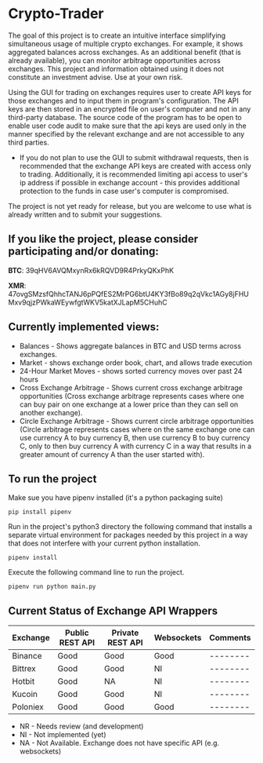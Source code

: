 # Crypto-Trader

The goal of this project is to create an intuitive interface simplifying
simultaneous usage of multiple crypto exchanges. For example, it shows
aggregated balances across exchanges. As an additional benefit (that is
already available), you can monitor arbitrage opportunities across exchanges.
This project and information obtained using it does not constitute an investment
advise. Use at your own risk.

Using the GUI for trading on exchanges requires user to create API keys for
those exchanges and to input them in program's configuration. The API keys are
then stored in an encrypted file on user's computer and not in any third-party
database. The source code of the program has to be open to enable user code
audit to make sure that the api keys are used only in the manner specified by
the relevant exchange and are not accessible to any third parties.

* If you do not plan to use the GUI to submit withdrawal requests, then is
recommended that the exchange API keys are created with access only to trading.
Additionally, it is recommended limiting api access to user's ip address if
possible in exchange account - this provides additional protection to the funds
in case user's computer is compromised.

The project is not yet ready for release, but you are welcome to use what is
already written and to submit your suggestions.

## If you like the project, please consider participating and/or donating:

**BTC**: 39qHV6AVQMxynRx6kRQVD9R4PrkyQKxPhK

**XMR**: 47ovgSMzsfQhhcTANJ6pPQfES2MrPG6btU4KY3fBo89q2qVkc1AGy8jFHUMxv9qjzPWkaWEywfgtWKV5katXJLapM5CHuhC

## Currently implemented views:
- Balances - Shows aggregate balances in BTC and USD terms across exchanges.
- Market - shows exchange order book, chart, and allows trade execution
- 24-Hour Market Moves - shows sorted currency moves over past 24 hours
- Cross Exchange Arbitrage - Shows current cross exchange arbitrage
    opportunities (Cross exchange arbitrage represents cases where one can buy
    pair on one exchange at a lower price than they can sell on another
    exchange).
- Circle Exchange Arbitrage - Shows current circle arbitrage opportunities
    (Circle arbitrage represents cases where on the same exchange one can
    use currency A to buy currency B, then use currency B to buy currency C,
    only to then buy currency A with currency C in a way that results in a
    greater amount of currency A than the user started with).

## To run the project
Make sue you have pipenv installed (it's a python packaging suite)
```
pip install pipenv
```

Run in the project's python3 directory the following command that installs a
separate virtual environment for packages needed by this project in a way that
does not interfere with your current python installation.
```
pipenv install
```

Execute the following command line to run the project.
```
pipenv run python main.py
```

## Current Status of Exchange API Wrappers

| Exchange | Public REST API | Private REST API | Websockets | Comments |
| -------- | --------------- | ---------------- | ---------- | -------- |
| Binance  | Good            | Good             | Good       | -------- |
| Bittrex  | Good            | Good             | NI         | -------- |
| Hotbit   | Good            | NA               | NI         | -------- |
| Kucoin   | Good            | Good             | NI         | -------- |
| Poloniex | Good            | Good             | Good       | -------- |

- NR - Needs review (and development)
- NI - Not implemented (yet)
- NA - Not Available. Exchange does not have specific API (e.g. websockets)
